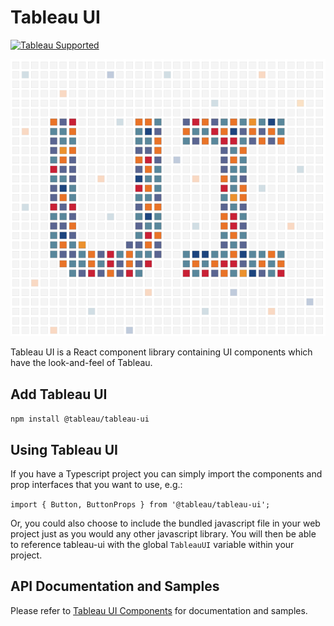 # Tableau UI
[![Tableau Supported](https://img.shields.io/badge/Support%20Level-Tableau%20Supported-53bd92.svg)](https://www.tableau.com/support-levels-it-and-developer-tools)

![Tableau UI](./assets/tableau_ui_logo.png)

Tableau UI is a React component library containing UI components which have the look-and-feel of Tableau.

## Add Tableau UI

```npm install @tableau/tableau-ui```

## Using Tableau UI

If you have a Typescript project you can simply import the components and prop interfaces that you want to use, e.g.:

```import { Button, ButtonProps } from '@tableau/tableau-ui';```

Or, you could also choose to include the bundled javascript file in your web project just as you would any other javascript library. You will then be able to reference tableau-ui with the global `TableauUI` variable within your project.

## API Documentation and Samples

Please refer to [Tableau UI Components](http://browser-clients.gitlab.pages.tableausoftware.com/tableau-ui/) for documentation and samples.